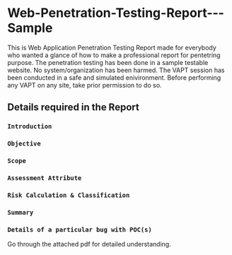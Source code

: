 # Web-Penetration-Testing-Report---Sample
This is Web Application Penetration Testing Report made for everybody who wanted a glance of how to make a professional report for pentetring purpose. The penetration testing has been done in a sample testable website. No system/organization has been harmed. The VAPT session has been conducted in a safe and simulated enivironment. Before performing any VAPT on any site, take prior permission to do so.

## Details required in the Report

### `Introduction`
### `Objective`
### `Scope`
### `Assessment Attribute`
### `Risk Calculation & Classification`
### `Summary`
### `Details of a particular bug with POC(s)`

Go through the attached pdf for detailed understanding.
